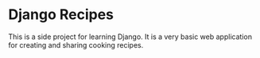 # Django Recipes
This is a side project for learning Django. It is a very basic web application for creating and sharing cooking recipes.
